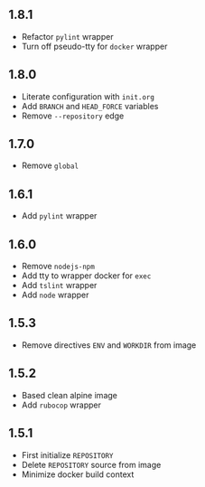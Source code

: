 ## 1.8.1

* Refactor `pylint` wrapper
* Turn off pseudo-tty for `docker` wrapper

## 1.8.0

* Literate configuration with `init.org`
* Add `BRANCH` and `HEAD_FORCE` variables
* Remove `--repository` edge

## 1.7.0

* Remove `global`

## 1.6.1

* Add `pylint` wrapper

## 1.6.0

* Remove `nodejs-npm`
* Add tty to wrapper docker for `exec`
* Add `tslint` wrapper
* Add `node` wrapper

## 1.5.3

* Remove directives `ENV` and `WORKDIR` from image

## 1.5.2

* Based clean alpine image
* Add `rubocop` wrapper

## 1.5.1

* First initialize `REPOSITORY`
* Delete `REPOSITORY` source from image
* Minimize docker build context
